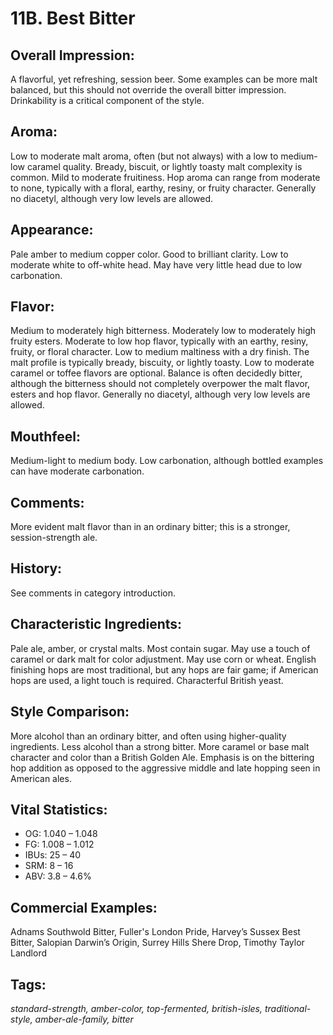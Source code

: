 # 11B. Best Bitter

## Overall Impression: 

A flavorful, yet refreshing, session beer. Some examples can be more malt balanced, but this should not override the overall bitter impression. Drinkability is a critical component of the style.

## Aroma: 

Low to moderate malt aroma, often (but not always) with a low to medium-low caramel quality. Bready, biscuit, or lightly toasty malt complexity is common. Mild to moderate fruitiness. Hop aroma can range from moderate to none, typically with a floral, earthy, resiny, or fruity character. Generally no diacetyl, although very low levels are allowed.

## Appearance: 

Pale amber to medium copper color. Good to brilliant clarity. Low to moderate white to off-white head. May have very little head due to low carbonation.

## Flavor: 

Medium to moderately high bitterness. Moderately low to moderately high fruity esters. Moderate to low hop flavor, typically with an earthy, resiny, fruity, or floral character. Low to medium maltiness with a dry finish. The malt profile is typically bready, biscuity, or lightly toasty. Low to moderate caramel or toffee flavors are optional. Balance is often decidedly bitter, although the bitterness should not completely overpower the malt flavor, esters and hop flavor. Generally no diacetyl, although very low levels are allowed.

## Mouthfeel: 

Medium-light to medium body. Low carbonation, although bottled examples can have moderate carbonation.

## Comments: 

More evident malt flavor than in an ordinary bitter; this is a stronger, session-strength ale. 

## History: 

See comments in category introduction.

## Characteristic Ingredients: 

Pale ale, amber, or crystal malts. Most contain sugar. May use a touch of caramel or dark malt for color adjustment. May use corn or wheat. English finishing hops are most traditional, but any hops are fair game; if American hops are used, a light touch is required. Characterful British yeast.

## Style Comparison: 

More alcohol than an ordinary bitter, and often using higher-quality ingredients. Less alcohol than a strong bitter. More caramel or base malt character and color than a British Golden Ale. Emphasis is on the bittering hop addition as opposed to the aggressive middle and late hopping seen in American ales.

## Vital Statistics:	

- OG:	1.040 – 1.048
- FG:	1.008 – 1.012
- IBUs:	25 – 40	
- SRM:	8 – 16	
- ABV:	3.8 – 4.6%

## Commercial Examples: 

Adnams Southwold Bitter, Fuller's London Pride, Harvey’s Sussex Best Bitter, Salopian Darwin’s Origin, Surrey Hills Shere Drop, Timothy Taylor Landlord

## Tags: 

_standard-strength, amber-color, top-fermented, british-isles, traditional-style, amber-ale-family, bitter_
